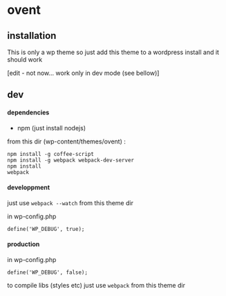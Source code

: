 # ovent

## installation

This is only a wp theme
so just add this theme to a wordpress install and it should work

[edit - not now... work only in dev mode (see bellow)]


## dev

#### dependencies

+ npm (just install nodejs)

from this dir (wp-content/themes/ovent) :

```
npm install -g coffee-script
npm install -g webpack webpack-dev-server
npm install
webpack
```


#### developpment

just use `webpack --watch` from this theme dir

in wp-config.php
```
define('WP_DEBUG', true);
```


#### production

in wp-config.php
```
define('WP_DEBUG', false);
```

to compile libs (styles etc)
just use `webpack` from this theme dir

